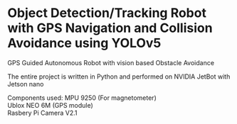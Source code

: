 # Object Detection/Tracking Robot with GPS Navigation and Collision Avoidance using YOLOv5
GPS Guided Autonomous Robot with vision based Obstacle Avoidance

The entire project is written in Python and performed on NVIDIA JetBot with Jetson nano

Components used:
MPU 9250 (For magnetometer)  
Ublox NEO 6M (GPS module)  
Rasbery Pi Camera V2.1
